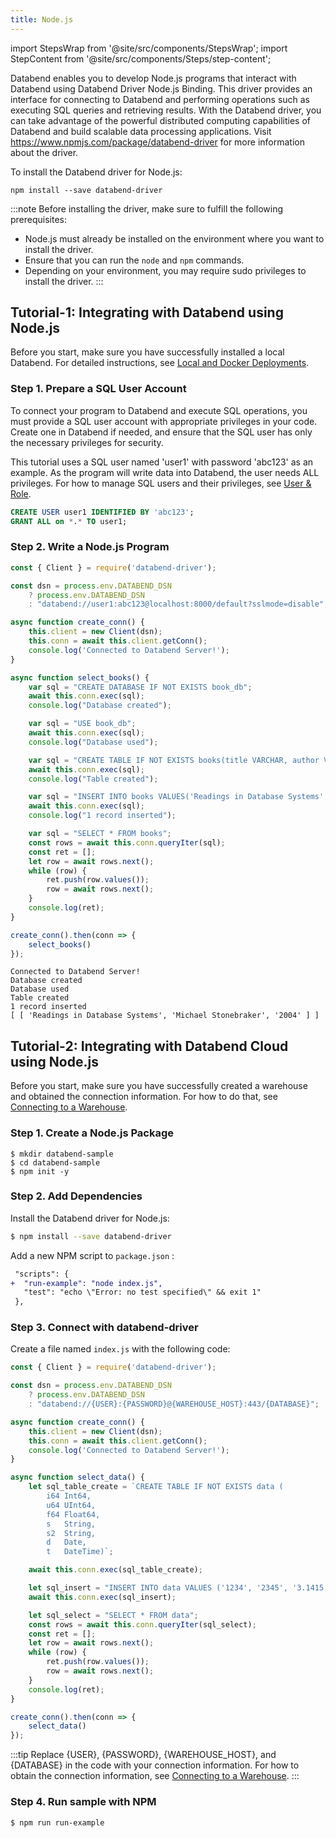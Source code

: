 ```yaml
---
title: Node.js
---
```


import StepsWrap from '@site/src/components/StepsWrap';
import StepContent from '@site/src/components/Steps/step-content';

Databend enables you to develop Node.js programs that interact with Databend using Databend Driver Node.js Binding. This driver provides an interface for connecting to Databend and performing operations such as executing SQL queries and retrieving results. With the Databend driver, you can take advantage of the powerful distributed computing capabilities of Databend and build scalable data processing applications. Visit https://www.npmjs.com/package/databend-driver for more information about the driver.

To install the Databend driver for Node.js:

```shell
npm install --save databend-driver
```

:::note
Before installing the driver, make sure to fulfill the following prerequisites:

- Node.js must already be installed on the environment where you want to install the driver.
- Ensure that you can run the `node` and `npm` commands.
- Depending on your environment, you may require sudo privileges to install the driver.
:::

## Tutorial-1: Integrating with Databend using Node.js

Before you start, make sure you have successfully installed a local Databend. For detailed instructions, see [Local and Docker Deployments](/doc/deploy/deploying-local).

### Step 1. Prepare a SQL User Account

To connect your program to Databend and execute SQL operations, you must provide a SQL user account with appropriate privileges in your code. Create one in Databend if needed, and ensure that the SQL user has only the necessary privileges for security.

This tutorial uses a SQL user named 'user1' with password 'abc123' as an example. As the program will write data into Databend, the user needs ALL privileges. For how to manage SQL users and their privileges, see [User & Role](/sql/sql-commands/ddl/user/).

```sql
CREATE USER user1 IDENTIFIED BY 'abc123';
GRANT ALL on *.* TO user1;
```

### Step 2. Write a Node.js Program

<StepsWrap>

<StepContent number="1" title="Copy and paste the following code to a file named databend.js:">

```js title='databend.js'
const { Client } = require('databend-driver');

const dsn = process.env.DATABEND_DSN
    ? process.env.DATABEND_DSN
    : "databend://user1:abc123@localhost:8000/default?sslmode=disable";

async function create_conn() {
    this.client = new Client(dsn);
    this.conn = await this.client.getConn();
    console.log('Connected to Databend Server!');
}

async function select_books() {
    var sql = "CREATE DATABASE IF NOT EXISTS book_db";
    await this.conn.exec(sql);
    console.log("Database created");

    var sql = "USE book_db";
    await this.conn.exec(sql);
    console.log("Database used");

    var sql = "CREATE TABLE IF NOT EXISTS books(title VARCHAR, author VARCHAR, date VARCHAR)";
    await this.conn.exec(sql);
    console.log("Table created");

    var sql = "INSERT INTO books VALUES('Readings in Database Systems', 'Michael Stonebraker', '2004')";
    await this.conn.exec(sql);
    console.log("1 record inserted");

    var sql = "SELECT * FROM books";
    const rows = await this.conn.queryIter(sql);
    const ret = [];
    let row = await rows.next();
    while (row) {
        ret.push(row.values());
        row = await rows.next();
    }
    console.log(ret);
}

create_conn().then(conn => {
    select_books()
});
```

</StepContent>

<StepContent number="2" title="Run node databend.js">

```text
Connected to Databend Server!
Database created
Database used
Table created
1 record inserted
[ [ 'Readings in Database Systems', 'Michael Stonebraker', '2004' ] ]
```

</StepContent>

</StepsWrap>

## Tutorial-2: Integrating with Databend Cloud using Node.js

Before you start, make sure you have successfully created a warehouse and obtained the connection information. For how
to do that, see [Connecting to a Warehouse](/doc/cloud/using-databend-cloud/warehouses#connecting).

### Step 1. Create a Node.js Package

```shell
$ mkdir databend-sample
$ cd databend-sample
$ npm init -y
```

### Step 2. Add Dependencies

Install the Databend driver for Node.js:

```bash
$ npm install --save databend-driver
```

Add a new NPM script to `package.json` :

```diff
 "scripts": {
+  "run-example": "node index.js",
   "test": "echo \"Error: no test specified\" && exit 1"
 },
```

### Step 3. Connect with databend-driver

Create a file named `index.js` with the following code:

```javascript
const { Client } = require('databend-driver');

const dsn = process.env.DATABEND_DSN
    ? process.env.DATABEND_DSN
    : "databend://{USER}:{PASSWORD}@{WAREHOUSE_HOST}:443/{DATABASE}";

async function create_conn() {
    this.client = new Client(dsn);
    this.conn = await this.client.getConn();
    console.log('Connected to Databend Server!');
}

async function select_data() {
    let sql_table_create = `CREATE TABLE IF NOT EXISTS data (
		i64 Int64,
		u64 UInt64,
		f64 Float64,
		s   String,
		s2  String,
		d   Date,
		t   DateTime)`;

    await this.conn.exec(sql_table_create);

    let sql_insert = "INSERT INTO data VALUES ('1234', '2345', '3.1415', 'test', 'test2', '2021-01-01', '2021-01-01 00:00:00');";
    await this.conn.exec(sql_insert);

    let sql_select = "SELECT * FROM data";
    const rows = await this.conn.queryIter(sql_select);
    const ret = [];
    let row = await rows.next();
    while (row) {
        ret.push(row.values());
        row = await rows.next();
    }
    console.log(ret);
}

create_conn().then(conn => {
    select_data()
});
```

:::tip
Replace {USER}, {PASSWORD}, {WAREHOUSE_HOST}, and {DATABASE} in the code with your connection information. For how to
obtain the connection information,
see [Connecting to a Warehouse](/doc/cloud/using-databend-cloud/warehouses#connecting).
:::

### Step 4. Run sample with NPM

```shell
$ npm run run-example
```